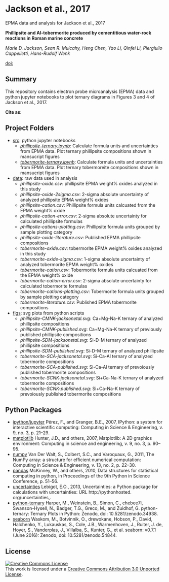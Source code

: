# Jackson et al., 2017

EPMA data and analysis for Jackson et al., 2017

**Phillipsite and Al-tobermorite produced by cementitious water-rock reactions in Roman marine concrete**

*Marie D. Jackson, Sean R. Mulcahy, Heng Chen, Yao Li, Qinfei Li, Piergiulio Cappelletti, Hans-Rudolf Wenk*

[doi:](http://doi.org/)

## Summary
This repository contains electron probe microanalysis (EPMA) data and python jupyter notebooks to plot ternary diagrams in Figures 3 and 4 of Jackson et al., 2017.

**Cite as:**


## Project Folders

- [src](https://github.com/srmulcahy/2017-jackson-ammin/tree/master/src): python jupyter notebooks
    - *[phillipsite-ternary.ipynb](https://github.com/srmulcahy/2017-jackson-ammin/blob/master/src/phillipsite-ternary.ipynb)*: Calculate formula units and uncertainties from EPMA data. Plot ternary phillipsite compositions shown in mansucript figures
    - *[tobermorite-ternary.ipynb](https://github.com/srmulcahy/2017-jackson-ammin/blob/master/src/tobermorite-ternary.ipynb)*: Calculate formula units and uncertainties from EPMA data. Plot ternary tobermoreite compositions shown in mansucript figures
- [data](https://github.com/srmulcahy/2017-jackson-ammin/tree/master/data): raw data used in analysis
    - *phillipsite-oxide.csv*: phillipsite EPMA weight% oxides analyzed in this study
    - *phillipsite-oxide-2sigma.csv*: 2-sigma absolute uncertainty of analyzed phillipsite EPMA weight% oxides
    - *phillipsite-cation.csv*: Phillipsite formula units calcuated from the EPMA weight% oxide
    - *phillipsite-cation-error.csv*: 2-sigma absolute uncertainty for calculated phillipsite formulas
    - *phillipsite-cations-plotting.csv*: Phillipsite formula units grouped by sample plotting category
    - *phillipsite-oxide-literature.csv*: Published EPMA phillipsite compositions   
    - *tobermorite-oxide.csv*: tobermorite EPMA weight% oxides analyzed in this study
    - *tobermorite-oxide-sigma.csv*: 1-sigma absolute uncertainty of analyzed tobermorite EPMA weight% oxides
    - *tobermorite-cation.csv*: Tobermorite formula units calcuated from the EPMA weight% oxide
    - *tobermorite-cation-error.csv*: 2-sigma absolute uncertainty for calculated tobermorite formulas
    - *tobermorite-cations-plotting.csv*: Tobermorite formula units grouped by sample plotting category
    - *tobermorite-literature.csv*: Published EPMA tobermorite compositions 
- [figs](https://github.com/srmulcahy/2017-jackson-ammin/tree/master/figs): svg plots from python scripts
    - *phillipsite-CMNK-jacksonetal.svg*: Ca+Mg-Na-K ternary of analyzed phillipsite compositions
    - *phillipsite-CMNK-published.svg*: Ca+Mg-Na-K ternary of previously published phillipsite compositions
    - *phillipsite-SDM-jacksonetal.svg*: Si-D-M ternary of analyzed phillipsite compositions
    - *phillipsite-SDM-published.svg*: Si-D-M ternary of analyzed phillipsite
    - *tobermorite-SCA-jacksonetal.svg*: Si-Ca-Al ternary of analyzed tobermorite compositions
    - *tobermorite-SCA-published.svg*: Si-Ca-Al ternary of prevoiously published tobermorite compositions
    - *tobermorite-SCNK-jacksonetal.svg*: Si+Ca-Na-K ternary of analyzed tobermorite compositions
    - *tobermorite-SCNK-published.svg*: Si+Ca-Na-K ternary of prevoiously published tobermorite compositions

## Python Packages

- [ipython/jupyter](https://ipython.org/) Pérez, F., and Granger, B.E., 2007, IPython: a system for interactive scientific computing: Computing in Science & Engineering, v. 9, no. 3, p. 21–29.
- [matplotlib](http://matplotlib.org/) Hunter, J.D., and others, 2007, Matplotlib: A 2D graphics environment: Computing in science and engineering, v. 9, no. 3, p. 90–95.
- [numpy](http://www.numpy.org/) Van Der Walt, S., Colbert, S.C., and Varoquaux, G., 2011, The NumPy array: a structure for efficient numerical computation: Computing in Science & Engineering, v. 13, no. 2, p. 22–30.
- [pandas](http://pandas.pydata.org/) McKinney, W., and others, 2010, Data structures for statistical computing in python, in Proceedings of the 9th Python in Science Conference, p. 51–56.
- [uncertainties](https://pythonhosted.org/uncertainties/) Lebigot, E.O., 2013, Uncertainties: a Python package for calculations with uncertainties: URL http://pythonhosted. org/uncertainties,.
- [python-ternary](https://github.com/marcharper/python-ternary) Harper, M., Weinstein, B., Simon, C., chebee7i, Swanson-Hysell, N., Badger, T.G., Greco, M., and Zuidhof, G. python-ternary: Ternary Plots in Python: Zenodo, doi: 10.5281/zenodo.34938.
- [seaborn](http://seaborn.pydata.org/) Waskom, M., Botvinnik, O., drewokane, Hobson, P., David, Halchenko, Y., Lukauskas, S., Cole, J.B., Warmenhoven, J., Ruiter, J. de, Hoyer, S., Vanderplas, J., Villalba, S., Kunter, G., et al. seaborn: v0.7.1 (June 2016): Zenodo, doi: 10.5281/zenodo.54844.

## License

<a rel="license" href="http://creativecommons.org/licenses/by/3.0/"><img
alt="Creative Commons License" style="border-width:0"
src="https://i.creativecommons.org/l/by/3.0/88x31.png" /></a><br />This work is
licensed under a <a rel="license"
href="http://creativecommons.org/licenses/by/3.0/">Creative Commons Attribution
3.0 Unported License</a>.